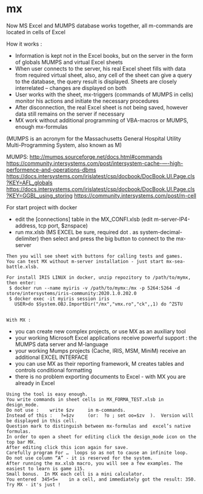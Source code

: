 # mx
Now MS Excel and MUMPS database works together, all m-commands are located in cells of Excel

How it works :
  - Information is kept not in the Excel books, but on the server in the form of globals MUMPS and virtual Excel sheets
  - When user connects to the server, his real Excel sheet fills with data from required virtual sheet, also, any cell of the sheet can give a query to the database, the query result is displayed. Sheets are closely interrelated – changes are displayed on both
  - User works with the sheet, mx-triggers (commands of MUMPS in cells) monitor his actions and initiate the necessary procedures
  - After disconnection, the real Excel sheet is not being saved, however data still remains on the server if necessary
  - MX work without additional programming of VBA-macros or MUMPS, enough mx-formulas
  
  (MUMPS is an acronym for the Massachusetts General Hospital Utility Multi-Programming System, also known as M)

  MUMPS:  http://mumps.sourceforge.net/docs.html#commands  
	https://community.intersystems.com/post/intersystem-cache-—-high-performence-and-operations-dbms
	https://docs.intersystems.com/irislatest/csp/docbook/DocBook.UI.Page.cls?KEY=AFL_globals
        https://docs.intersystems.com/irislatest/csp/docbook/DocBook.UI.Page.cls?KEY=GGBL_using_storing
	https://community.intersystems.com/post/m-cell  
	

   For start project with docker 
  -  edit the [connections] table in the MX_CONFI.xlsb (edit m-server-IP4-address, tcp port, $znspace)
  -  run mx.xlsb (MS EXCEL be sure, required dot . as system-decimal-delimiter) then select and press the big button to connect to the mx-server

	Then you will see sheet with buttons for calling tests and games.
	You can test MX without m-server installation - just start mx-sea-battle.xlsb.

	For install IRIS LINUX in docker, unzip repozitory to /path/to/mymx, then enter: 
	 $ docker run --name myiris -v /path/to/mymx:/mx -p 5264:5264 -d store/intersystems/iris-community:2020.1.0.202.0
	 $ docker exec -it myiris session iris
	   USER>do $System.OBJ.ImportDir("/mx","vmx.ro","ck",,1) do ^ZSTU

	
	With MX :
  
  -  you can create new complex projects, or use MX as an auxiliary tool 
  -  your working Microsoft Excel applications receive powerful support : the MUMPS data server and M-language
  -  your working Mumps projects (Cache, IRIS, MSM, MiniM) receive an additional EXCEL INTERFACE
  -  you can use MX as their reporting framework, M creates tables and controls conditional formatting
  -  there is no problem exporting documents to Excel - with MX you are already in Excel
  
  
	Using the tool is easy enough.
	You write commands in sheet cells in MX_FORMA_TEST.xlsb in design_mode.
	Do not use :    write $zv     in m-commands.
	Instead of this :   ?=$zv     (or:  ?o ; set oo=$zv  ).  Version will be displayed in this cell.
	Question mark to distinguish between mx-formulas and  excel’s native formulas.
	In order to open a sheet for editing click the design_mode icon on the top bar MX.
	After editing click this icon again for save.
	Carefully program For …  loops so as not to cause an infinite loop.
	Do not use column “A” - it is reserved for the system.
	After running the mx.xlsb macro, you will see a few examples. The easiest to learn is game i15.
	Small bonus.  In MX each cell is a mini calculator.
	You entered  345+5=    in a cell, and immediately got the result: 350.
	Try MX - it's just !
